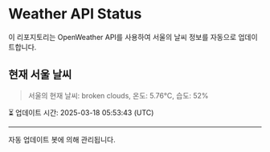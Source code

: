 
# Weather API Status

이 리포지토리는 OpenWeather API를 사용하여 서울의 날씨 정보를 자동으로 업데이트합니다.

## 현재 서울 날씨
> 서울의 현재 날씨: broken clouds, 온도: 5.76°C, 습도: 52%

⏳ 업데이트 시간: 2025-03-18 05:53:43 (UTC)

---
자동 업데이트 봇에 의해 관리됩니다.
